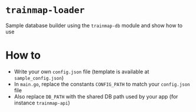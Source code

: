 # `trainmap-loader`
Sample database builder using the `trainmap-db` module and show how to use

# How to
- Write your own `config.json` file (template is available at `sample_config.json`)
- In `main.go`, replace the constants `CONFIG_PATH` to match your `config.json` file
- Also replace `DB_PATH` with the shared DB path used by your app (for instance `trainmap-api`) 